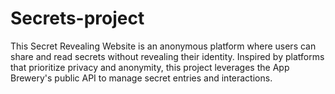 # Secrets-project
This Secret Revealing Website is an anonymous platform where users can share and read secrets without revealing their identity. Inspired by platforms that prioritize privacy and anonymity, this project leverages the App Brewery's public API to manage secret entries and interactions.
